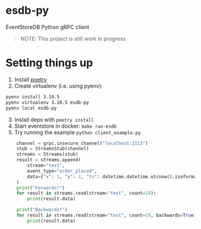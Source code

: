 # esdb-py

EventStoreDB Python gRPC client
> NOTE: This project is still work in progress


# Setting things up
1. Install [poetry](https://python-poetry.org/docs/#installation)
2. Create virtualenv (i.e. using pyenv):
```sh
pyenv install 3.10.5
pyenv virtualenv 3.10.5 esdb-py
pyenv local esdb-py
```
3. Install deps with `poetry install`
4. Start eventstore in docker: `make run-esdb`
5. Try running the example `python client_example.py`
```py
    channel = grpc.insecure_channel("localhost:2113")
    stub = StreamsStub(channel)
    streams = Streams(stub)
    result = streams.append(
        stream="test",
        event_type="order_placed",
        data={"x": 1, "y": 2, "ts": datetime.datetime.utcnow().isoformat()},
    )
    print("Forwards!")
    for result in streams.read(stream="test", count=10):
        print(result.data)

    print("Backwards!")
    for result in streams.read(stream="test", count=10, backwards=True):
        print(result.data)
```